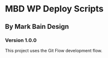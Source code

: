 # MBD WP Deploy Scripts

## By Mark Bain Design

### Version 1.0.0

This project uses the Git Flow development flow. 